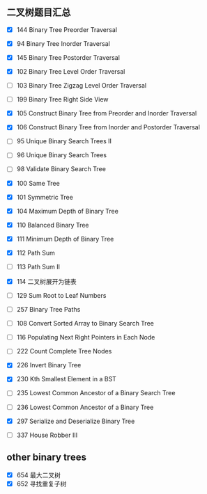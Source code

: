 ## 二叉树题目汇总
-[x] 144 Binary Tree Preorder Traversal

-[x] 94 Binary Tree Inorder Traversal

-[x] 145 Binary Tree Postorder Traversal

-[x] 102 Binary Tree Level Order Traversal

-[ ] 103 Binary Tree Zigzag Level Order Traversal

-[ ] 199 Binary Tree Right Side View

-[x] 105 Construct Binary Tree from Preorder and Inorder Traversal

-[x] 106 Construct Binary Tree from Inorder and Postorder Traversal

-[ ] 95 Unique Binary Search Trees II

-[ ] 96 Unique Binary Search Trees

-[ ] 98 Validate Binary Search Tree

-[x] 100 Same Tree

-[x] 101 Symmetric Tree

-[x] 104 Maximum Depth of Binary Tree

-[x] 110 Balanced Binary Tree

-[x] 111 Minimum Depth of Binary Tree

-[x] 112 Path Sum

-[ ] 113 Path Sum II

-[x] 114 二叉树展开为链表

-[ ] 129 Sum Root to Leaf Numbers

-[ ] 257 Binary Tree Paths

-[ ] 108 Convert Sorted Array to Binary Search Tree

-[ ] 116 Populating Next Right Pointers in Each Node

-[ ] 222 Count Complete Tree Nodes

-[x] 226 Invert Binary Tree

-[x] 230 Kth Smallest Element in a BST

-[ ] 235 Lowest Common Ancestor of a Binary Search Tree

-[ ] 236 Lowest Common Ancestor of a Binary Tree

-[x] 297 Serialize and Deserialize Binary Tree

-[ ] 337 House Robber III

## other binary trees

-[x] 654 最大二叉树
-[x] 652 寻找重复子树